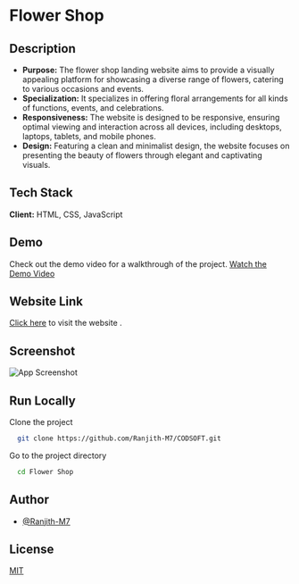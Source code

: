 
# Flower Shop

## Description
- **Purpose:** The flower shop landing website aims to provide a visually appealing platform for showcasing a diverse range of flowers, catering to various occasions and events.
- **Specialization:** It specializes in offering floral arrangements for all kinds of functions, events, and celebrations.
- **Responsiveness:** The website is designed to be responsive, ensuring optimal viewing and interaction across all devices, including desktops, laptops, tablets, and mobile phones.
- **Design:** Featuring a clean and minimalist design, the website focuses on presenting the beauty of flowers through elegant and captivating visuals.

## Tech Stack

**Client:** HTML, CSS, JavaScript

## Demo

Check out the demo video for a walkthrough of the project.
[Watch the Demo Video](https://github.com/Ranjith-M7/CODSOFT/assets/126071064/8ebe479c-65fc-42cd-ae89-cf7a5c3f6ac0)

## Website Link
[Click here](https://ranjith-m7.github.io/CODSOFT/Flower%20Shop/) to visit the website .


## Screenshot

![App Screenshot](https://github.com/Ranjith-M7/CODSOFT/assets/126071064/9ccd04d9-1532-42cc-9777-200d6e272206)

## Run Locally

Clone the project

```bash
  git clone https://github.com/Ranjith-M7/CODSOFT.git
```

Go to the project directory

```bash
  cd Flower Shop
```



## Author

- [@Ranjith-M7](https://github.com/Ranjith-M7)


## License

[MIT](https://choosealicense.com/licenses/mit/)

